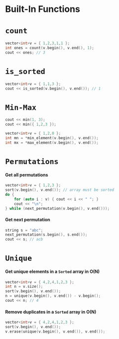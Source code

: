 # Built-In Functions

# `count`
```cpp
vector<int>v = { 1,2,3,1,1 };
int ones = count(v.begin(), v.end(), 1);
cout << ones; // 3
```

# `is_sorted`
```cpp
vector<int>v = { 1,1,3 };
cout << is_sorted(v.begin(), v.end()); // 1
```

# `Min-Max`
```cpp
cout << min(1, 3); 
cout << min({ 1,2,3 });
```
```cpp
vector<int>v = { 1,2,0 };
int mn = *min_element(v.begin(), v.end());
int mx = *max_element(v.begin(), v.end());
```

# `Permutations`
#### Get all permutations
```cpp
vector<int>v = { 1,2,3 };
sort(v.begin(), v.end()); // array must be sorted
do {
    for (auto i : v) { cout << i << " "; }
    cout << "\n";
} while (next_permutation(v.begin(), v.end()));
```

#### Get next permutation
```cpp
string s = "abc";
next_permutation(s.begin(), s.end());
cout << s; // acb
```

# `Unique`
#### Get unique elements in a **`Sorted`** array in O(N)
```cpp
vector<int>v = { 4,2,4,1,2,3 };
int n = v.size();
sort(v.begin(), v.end());
n = unique(v.begin(), v.end()) - v.begin();
cout << n; // 4
```
#### Remove duplicates in a **`Sorted`** array in O(N)
```cpp
vector<int>v = { 4,2,4,1,2,3 };
sort(v.begin(), v.end());
v.erase(unique(v.begin(), v.end()), v.end());
```
